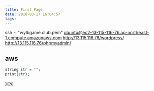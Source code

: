 ```yaml
---
title: First Page
date: 2018-03-17 16:04:57
tags:
---
```

ssh -i "wylbgame.club.pem" ubuntu@ec2-13-115-116-76.ap-northeast-1.compute.amazonaws.com
http://13.115.116.76/wordpress/
http://13.115.116.76/phpmyadmin/
## aws
``` bash
string str = "";
print(str);
```
🇨🇳
